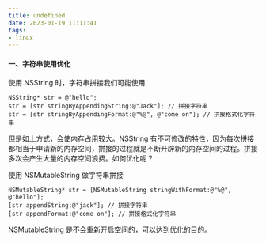 ```yaml
---
title: undefined
date: 2023-01-19 11:11:41
tags:
- linux
---
```


#### 一、字符串使用优化

使用 NSString 时，字符串拼接我们可能使用

```
NSString* str = @"hello";
str = [str stringByAppendingString:@"Jack"]; // 拼接字符串
str = [str stringByAppendingFormat:@"%@", @"come on"]; // 拼接格式化字符串
```

但是如上方式，会使内存占用较大。NSString 有不可修改的特性，因为每次拼接都相当于申请新的内存空间，拼接的过程就是不断开辟新的内存空间的过程。拼接多次会产生大量的内存空间浪费。如何优化呢？

使用 NSMutableString 做字符串拼接

```
NSMutableString* str = [NSMutableString stringWithFormat:@"%@", @"hello"];
[str appendString:@"jack"]; // 拼接字符串
[str appendFormat:@"come on"]; // 拼接格式化字符串
```

NSMutableString 是不会重新开启空间的，可以达到优化的目的。